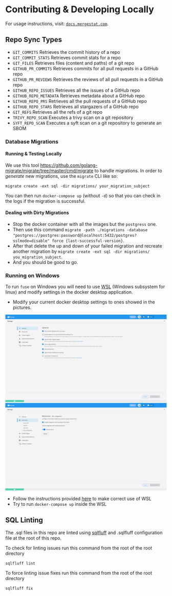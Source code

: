 # Contributing & Developing Locally

For usage instructions, visit: [`docs.mergestat.com`](https://docs.mergestat.com/).

## Repo Sync Types

- `GIT_COMMITS` Retrieves the commit history of a repo
- `GIT_COMMIT_STATS` Retrieves commit stats for a repo
- `GIT_FILES` Retrieves files (content and paths) of a git repo
- `GITHUB_PR_COMMITS` Retrieves commits for all pull requests in a GitHub repo
- `GITHUB_PR_REVIEWS` Retrieves the reviews of all pull requests in a GitHub repo
- `GITHUB_REPO_ISSUES` Retrieves all the issues of a GitHub repo
- `GITHUB_REPO_METADATA` Retrieves metadata about a GitHub repo
- `GITHUB_REPO_PRS` Retrieves all the pull requests of a GitHub repo
- `GITHUB_REPO_STARS` Retrieves all stargazers of a GitHub repo
- `GIT_REFS` Retrieves all the refs of a git repo
- `TRIVY_REPO_SCAN` Executes a trivy scan on a git repository
- `SYFT_REPO_SCAN` Executes a syft scan on a git repository to generate an SBOM

### Database Migrations

#### Running & Testing Locally

We use this tool https://github.com/golang-migrate/migrate/tree/master/cmd/migrate to handle migrations.
In order to *generate* new migrations, use the `migrate` CLI like so:

```
migrate create -ext sql -dir migrations/ your_migration_subject
```

You can then run `docker-compose up` (without `-d`) so that you can check in the logs if the migration is successful.

#### Dealing with Dirty Migrations

- Stop the docker container with all the images but the `postgress` one.
- Then use this command `migrate -path ./migrations -database "postgres://postgres:password@localhost:5432/postgres?sslmode=disable" force {last-successful-version}`.
- After that delete the up and down of your failed migration and recreate another migration by `migrate create -ext sql -dir migrations/ you_migration_subject`.
- And you should be good to go.

### Running on Windows

To run `fuse` on Windows you will need to use [WSL](https://learn.microsoft.com/en-us/windows/wsl/about) (Windows subsystem for linux) and modify settings in the docker desktop application. 

 - Modify your current docker desktop settings to ones showed in the pictures.

<img alt="MergeStat docker desktop general settings" src="docs/docker-general-settings.png" />
<img alt="MergeStat docker desktop resources settings" src="docs/docker-resources-settings.png" />

 - Follow the instructions provided [here](https://learn.microsoft.com/en-us/windows/wsl/setup/environment) to make correct use of WSL
 - Try to run `docker-compose up` inside the WSL

 ## SQL Linting

The .sql files in this repo are linted using [sqlfluff](https://github.com/sqlfluff/sqlfluff) and .sqlfluff configuration file at the root of this repo.

To check for linting issues run this command from the root of the root directory

    sqlfluff lint

To force linting issue fixes run this command from the root of the root directory

    sqlfluff fix
